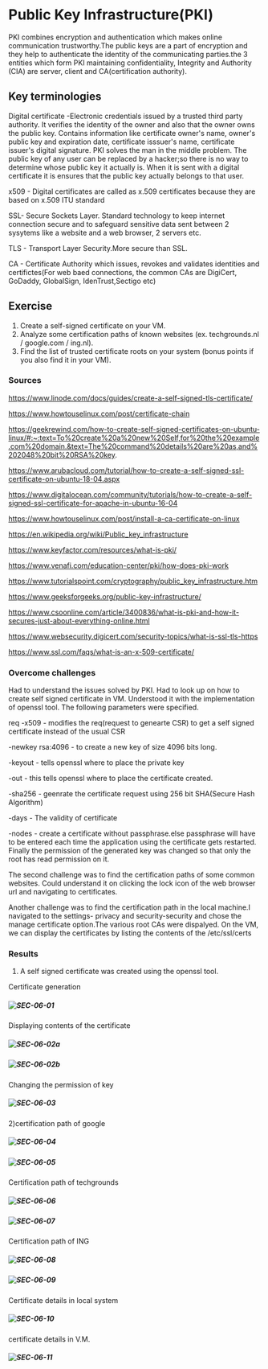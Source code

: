 #  Public Key Infrastructure(PKI)
PKI combines encryption and authentication which makes online communication trustworthy.The public keys are a part of encryption and they help to authenticate the identity of the communicating parties.the 3 entities which form PKI maintaining confidentiality, Integrity and Authority (CIA) are server, client and CA(certification authority).

## Key terminologies

Digital certificate -Electronic credentials issued by a trusted third party authority. It verifies the identity of the owner and also that the owner owns the public key. Contains information like certificate owner's name, owner's public key and expiration date, certificate isssuer's name, certificate issuer's digital signature. PKI solves the man in the middle problem. The public key of any user can be replaced by a hacker;so there is no way to determine whose public key it actually is. When it is sent with a digital certificate it is ensures that the public key actually belongs to that user.

x509 - Digital certificates are called as x.509 certificates because they are based on x.509 ITU standard

SSL- Secure Sockets Layer. Standard technology to keep internet connection secure and to safeguard sensitive data sent between 2 sysytems like a website and a web browser, 2 servers etc.

TLS - Transport Layer Security.More secure than SSL.

CA - Certificate Authority which issues, revokes and validates identities and  certifictes(For web baed connections, the common CAs are DigiCert, GoDaddy, GlobalSign, IdenTrust,Sectigo etc)

## Exercise
1. Create a self-signed certificate on your VM.
2. Analyze some certification paths of known websites (ex. techgrounds.nl / google.com / ing.nl).
3. Find the list of trusted certificate roots on your system (bonus points if you also find it in your VM).
	
### Sources
https://www.linode.com/docs/guides/create-a-self-signed-tls-certificate/

https://www.howtouselinux.com/post/certificate-chain

https://geekrewind.com/how-to-create-self-signed-certificates-on-ubuntu-linux/#:~:text=To%20create%20a%20new%20Self,for%20the%20example.com%20domain.&text=The%20command%20details%20are%20as,and%202048%20bit%20RSA%20key.

https://www.arubacloud.com/tutorial/how-to-create-a-self-signed-ssl-certificate-on-ubuntu-18-04.aspx

https://www.digitalocean.com/community/tutorials/how-to-create-a-self-signed-ssl-certificate-for-apache-in-ubuntu-16-04

https://www.howtouselinux.com/post/install-a-ca-certificate-on-linux

https://en.wikipedia.org/wiki/Public_key_infrastructure

https://www.keyfactor.com/resources/what-is-pki/

https://www.venafi.com/education-center/pki/how-does-pki-work

https://www.tutorialspoint.com/cryptography/public_key_infrastructure.htm

https://www.geeksforgeeks.org/public-key-infrastructure/

https://www.csoonline.com/article/3400836/what-is-pki-and-how-it-secures-just-about-everything-online.html

https://www.websecurity.digicert.com/security-topics/what-is-ssl-tls-https

https://www.ssl.com/faqs/what-is-an-x-509-certificate/


### Overcome challenges
Had to understand the issues solved by PKI. Had to look up on how to create self signed certificate in VM. Understood it with the implementation of openssl tool. The following parameters were specified.

req -x509 - modifies the req(request to genearte CSR) to get a self signed certificate instead of the usual CSR

-newkey rsa:4096 - to create a new key of size 4096 bits long. 

-keyout - tells openssl where to place the private key

-out - this tells openssl where to place the certificate created. 

-sha256 - geenrate the certificate request using 256 bit SHA(Secure Hash Algorithm)

-days - The validity of certificate

-nodes - create a certificate without passphrase.else passphrase will have to be entered each time the application using the certificate gets restarted. 
Finally the permission of the generated key was changed so that only the root has read permission on it.

The second challenge was to find the certification paths of some common websites. Could understand it on clicking the lock icon of the web browser url and navigating to certificates. 

Another challenge was to find the certification path in the local machine.I navigated to the settings- privacy and security-security and chose the manage certificate option.The various root CAs were dispalyed. On the VM, we can display the certificates by listing the contents of the /etc/ssl/certs

### Results
1) A self signed certificate was created using the openssl tool. 

Certificate generation
##### ![SEC-06-01](https://github.com/Techgrounds-Cloud-9/cloud-9-jsm-1985/blob/main/00_includes/Week-03/SEC-06/SEC-06-01-CertificateGenerate.PNG)

Displaying contents of the certificate
##### ![SEC-06-02a](https://github.com/Techgrounds-Cloud-9/cloud-9-jsm-1985/blob/main/00_includes/Week-03/SEC-06/SEC-06-02a-DisplayContentsCertificate.PNG)

##### ![SEC-06-02b](https://github.com/Techgrounds-Cloud-9/cloud-9-jsm-1985/blob/main/00_includes/Week-03/SEC-06/SEC-06-02b.PNG)

Changing the permission of key
##### ![SEC-06-03](https://github.com/Techgrounds-Cloud-9/cloud-9-jsm-1985/blob/main/00_includes/Week-03/SEC-06/SEC-06-03-KeyPermissionChange.PNG)

2)certification path of google
##### ![SEC-06-04](https://github.com/Techgrounds-Cloud-9/cloud-9-jsm-1985/blob/main/00_includes/Week-03/SEC-06/SEC-06-04-CertificationPathGoogle.PNG)

##### ![SEC-06-05](https://github.com/Techgrounds-Cloud-9/cloud-9-jsm-1985/blob/main/00_includes/Week-03/SEC-06/SEC-06-05-CertificateGoogleDetails.PNG)

Certification path of techgrounds
##### ![SEC-06-06](https://github.com/Techgrounds-Cloud-9/cloud-9-jsm-1985/blob/main/00_includes/Week-03/SEC-06/SEC-06-06-CertificateTG.PNG)

##### ![SEC-06-07](https://github.com/Techgrounds-Cloud-9/cloud-9-jsm-1985/blob/main/00_includes/Week-03/SEC-06/SEC-06-07-TGCertificateDetails.PNG)

Certification path of ING
##### ![SEC-06-08](https://github.com/Techgrounds-Cloud-9/cloud-9-jsm-1985/blob/main/00_includes/Week-03/SEC-06/SEC-06-08-INGCertificate.PNG)

##### ![SEC-06-09](https://github.com/Techgrounds-Cloud-9/cloud-9-jsm-1985/blob/main/00_includes/Week-03/SEC-06/SEC-06-09-INGCertificateDetails.PNG)

Certificate details in local system
##### ![SEC-06-10](https://github.com/Techgrounds-Cloud-9/cloud-9-jsm-1985/blob/main/00_includes/Week-03/SEC-06/SEC-06-10-RootCertificateInLocalSytem.PNG)

certificate details in V.M.
##### ![SEC-06-11](https://github.com/Techgrounds-Cloud-9/cloud-9-jsm-1985/blob/main/00_includes/Week-03/SEC-06/SEC-06-11-Certs-VM.PNG)
















